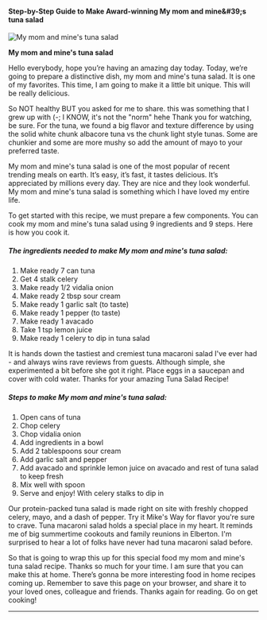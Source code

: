             

#### Step-by-Step Guide to Make Award-winning My mom and mine&amp;#39;s tuna salad

![My mom and mine's tuna salad](https://img-global.cpcdn.com/recipes/6481481796419584/751x532cq70/my-mom-and-mines-tuna-salad-recipe-main-photo.jpg)

**My mom and mine's tuna salad**

Hello everybody, hope you’re having an amazing day today. Today, we’re going to prepare a distinctive dish, my mom and mine's tuna salad. It is one of my favorites. This time, I am going to make it a little bit unique. This will be really delicious.

So NOT healthy BUT you asked for me to share. this was something that I grew up with (-; I KNOW, it's not the "norm" hehe Thank you for watching, be sure. For the tuna, we found a big flavor and texture difference by using the solid white chunk albacore tuna vs the chunk light style tunas. Some are chunkier and some are more mushy so add the amount of mayo to your preferred taste.

My mom and mine's tuna salad is one of the most popular of recent trending meals on earth. It’s easy, it’s fast, it tastes delicious. It’s appreciated by millions every day. They are nice and they look wonderful. My mom and mine's tuna salad is something which I have loved my entire life.

To get started with this recipe, we must prepare a few components. You can cook my mom and mine's tuna salad using 9 ingredients and 9 steps. Here is how you cook it.

##### The ingredients needed to make My mom and mine's tuna salad:

1.  Make ready 7 can tuna
2.  Get 4 stalk celery
3.  Make ready 1/2 vidalia onion
4.  Make ready 2 tbsp sour cream
5.  Make ready 1 garlic salt (to taste)
6.  Make ready 1 pepper (to taste)
7.  Make ready 1 avacado
8.  Take 1 tsp lemon juice
9.  Make ready 1 celery to dip in tuna salad

It is hands down the tastiest and cremiest tuna macaroni salad I've ever had - and always wins rave reviews from guests. Although simple, she experimented a bit before she got it right. Place eggs in a saucepan and cover with cold water. Thanks for your amazing Tuna Salad Recipe!

##### Steps to make My mom and mine's tuna salad:

1.  Open cans of tuna
2.  Chop celery
3.  Chop vidalia onion
4.  Add ingredients in a bowl
5.  Add 2 tablespoons sour cream
6.  Add garlic salt and pepper
7.  Add avacado and sprinkle lemon juice on avacado and rest of tuna salad to keep fresh
8.  Mix well with spoon
9.  Serve and enjoy! With celery stalks to dip in

Our protein-packed tuna salad is made right on site with freshly chopped celery, mayo, and a dash of pepper. Try it Mike's Way for flavor you're sure to crave. Tuna macaroni salad holds a special place in my heart. It reminds me of big summertime cookouts and family reunions in Elberton. I'm surprised to hear a lot of folks have never had tuna macaroni salad before.

So that is going to wrap this up for this special food my mom and mine's tuna salad recipe. Thanks so much for your time. I am sure that you can make this at home. There’s gonna be more interesting food in home recipes coming up. Remember to save this page on your browser, and share it to your loved ones, colleague and friends. Thanks again for reading. Go on get cooking!

* * *